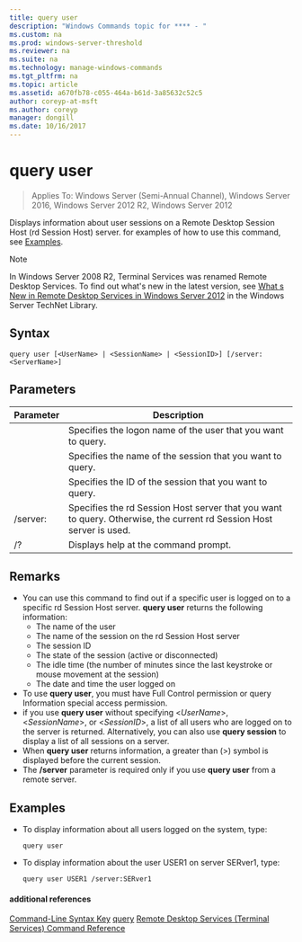 ```yaml
---
title: query user
description: "Windows Commands topic for **** - "
ms.custom: na
ms.prod: windows-server-threshold
ms.reviewer: na
ms.suite: na
ms.technology: manage-windows-commands
ms.tgt_pltfrm: na
ms.topic: article
ms.assetid: a670fb78-c055-464a-b61d-3a85632c52c5
author: coreyp-at-msft
ms.author: coreyp
manager: dongill
ms.date: 10/16/2017
---
```

# query user

>Applies To: Windows Server (Semi-Annual Channel), Windows Server 2016, Windows Server 2012 R2, Windows Server 2012

Displays information about user sessions on a Remote Desktop Session Host (rd Session Host) server.
for examples of how to use this command, see [Examples](#BKMK_examples).
> [!NOTE]
> In Windows Server 2008 R2, Terminal Services was renamed Remote Desktop Services. To find out what's new in the latest version, see [What s New in Remote Desktop Services in Windows Server 2012](https://technet.microsoft.com/library/hh831527) in the Windows Server TechNet Library.
## Syntax
```
query user [<UserName> | <SessionName> | <SessionID>] [/server:<ServerName>]
```
## Parameters
|Parameter|Description|
|-------|--------|
|<UserName>|Specifies the logon name of the user that you want to query.|
|<SessionName>|Specifies the name of the session that you want to query.|
|<SessionID>|Specifies the ID of the session that you want to query.|
|/server:<ServerName>|Specifies the rd Session Host server that you want to query. Otherwise, the current rd Session Host server is used.|
|/?|Displays help at the command prompt.|
## Remarks
-   You can use this command to find out if a specific user is logged on to a specific rd Session Host server. **query user** returns the following information:
    -   The name of the user
    -   The name of the session on the rd Session Host server
    -   The session ID
    -   The state of the session (active or disconnected)
    -   The idle time (the number of minutes since the last keystroke or mouse movement at the session)
    -   The date and time the user logged on
-   To use **query user**, you must have Full Control permission or query Information special access permission.
-   if you use **query user** without specifying <*UserName*>, <*SessionName*>, or <*SessionID*>, a list of all users who are logged on to the server is returned. Alternatively, you can also use **query session** to display a list of all sessions on a server.
-   When **query user** returns information, a greater than (>) symbol is displayed before the current session.
-   The **/server** parameter is required only if you use **query user** from a remote server.
## <a name="BKMK_examples"></a>Examples
-   To display information about all users logged on the system, type:
    ```
    query user
    ```
-   To display information about the user USER1 on server SERver1, type:
    ```
    query user USER1 /server:SERver1
    ```
#### additional references
[Command-Line Syntax Key](command-line-syntax-key.md)
[query](query.md)
[Remote Desktop Services &#40;Terminal Services&#41; Command Reference](remote-desktop-services-terminal-services-command-reference.md)
